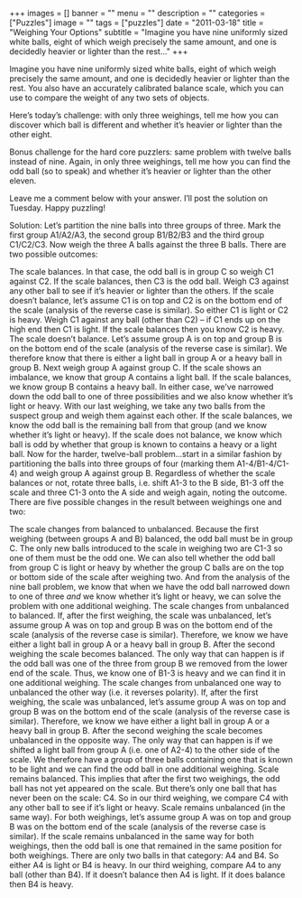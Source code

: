 +++
images = []
banner = ""
menu = ""
description = ""
categories = ["Puzzles"]
image = ""
tags = ["puzzles"]
date = "2011-03-18"
title = "Weighing Your Options"
subtitle = "Imagine you have nine uniformly sized white balls, eight of which weigh precisely the same amount, and one is decidedly heavier or lighter than the rest..."
+++

Imagine you have nine uniformly sized white balls, eight of which weigh precisely the same amount, and one is decidedly heavier or lighter than the rest. You also have an accurately calibrated balance scale, which you can use to compare the weight of any two sets of objects.

Here’s today’s challenge: with only three weighings, tell me how you can discover which ball is different and whether it’s heavier or lighter than the other eight.

Bonus challenge for the hard core puzzlers: same problem with twelve balls instead of nine. Again, in only three weighings, tell me how you can find the odd ball (so to speak) and whether it’s heavier or lighter than the other eleven.

Leave me a comment below with your answer. I’ll post the solution on Tuesday. Happy puzzling!

Solution: Let’s partition the nine balls into three groups of three. Mark the first group A1/A2/A3, the second group B1/B2/B3 and the third group C1/C2/C3. Now weigh the three A balls against the three B balls. There are two possible outcomes:

The scale balances. In that case, the odd ball is in group C so weigh C1 against C2.
If the scale balances, then C3 is the odd ball. Weigh C3 against any other ball to see if it’s heavier or lighter than the others.
If the scale doesn’t balance, let’s assume C1 is on top and C2 is on the bottom end of the scale (analysis of the reverse case is similar). So either C1 is light or C2 is heavy. Weigh C1 against any ball (other than C2) – if C1 ends up on the high end then C1 is light. If the scale balances then you know C2 is heavy.
The scale doesn’t balance. Let’s assume group A is on top and group B is on the bottom end of the scale (analysis of the reverse case is similar). We therefore know that there is either a light ball in group A or a heavy ball in group B. Next weigh group A against group C. If the scale shows an imbalance, we know that group A contains a light ball. If the scale balances, we know group B contains a heavy ball.
In either case, we’ve narrowed down the odd ball to one of three possibilities and we also know whether it’s light or heavy. With our last weighing, we take any two balls from the suspect group and weigh them against each other. If the scale balances, we know the odd ball is the remaining ball from that group (and we know whether it’s light or heavy). If the scale does not balance, we know which ball is odd by whether that group is known to contains a heavy or a light ball.
Now for the harder, twelve-ball problem…start in a similar fashion by partitioning the balls into three groups of four (marking them A1-4/B1-4/C1-4) and weigh group A against group B. Regardless of whether the scale balances or not, rotate three balls, i.e. shift A1-3 to the B side, B1-3 off the scale and three C1-3 onto the A side and weigh again, noting the outcome. There are five possible changes in the result between weighings one and two:

The scale changes from balanced to unbalanced. Because the first weighing (between groups A and B) balanced, the odd ball must be in group C. The only new balls introduced to the scale in weighing two are C1-3 so one of them must be the odd one. We can also tell whether the odd ball from group C is light or heavy by whether the group C balls are on the top or bottom side of the scale after weighing two. And from the analysis of the nine ball problem, we know that when we have the odd ball narrowed down to one of three *and* we know whether it’s light or heavy, we can solve the problem with one additional weighing.
The scale changes from unbalanced to balanced. If, after the first weighing, the scale was unbalanced, let’s assume group A was on top and group B was on the bottom end of the scale (analysis of the reverse case is similar). Therefore, we know we have either a light ball in group A or a heavy ball in group B. After the second weighing the scale becomes balanced. The only way that can happen is if the odd ball was one of the three from group B we removed from the lower end of the scale. Thus, we know one of B1-3 is heavy and we can find it in one additional weighing.
The scale changes from unbalanced one way to unbalanced the other way (i.e. it reverses polarity). If, after the first weighing, the scale was unbalanced, let’s assume group A was on top and group B was on the bottom end of the scale (analysis of the reverse case is similar). Therefore, we know we have either a light ball in group A or a heavy ball in group B. After the second weighing the scale becomes unbalanced in the opposite way. The only way that can happen is if we shifted a light ball from group A (i.e. one of A2-4) to the other side of the scale. We therefore have a group of three balls containing one that is known to be light and we can find the odd ball in one additional weighing.
Scale remains balanced. This implies that after the first two weighings, the odd ball has not yet appeared on the scale. But there’s only one ball that has never been on the scale: C4. So in our third weighing, we compare C4 with any other ball to see if it’s light or heavy.
Scale remains unbalanced (in the same way). For both weighings, let’s assume group A was on top and group B was on the bottom end of the scale (analysis of the reverse case is similar). If the scale remains unbalanced in the same way for both weighings, then the odd ball is one that remained in the same position for both weighings. There are only two balls in that category: A4 and B4. So either A4 is light or B4 is heavy. In our third weighing, compare A4 to any ball (other than B4). If it doesn’t balance then A4 is light. If it does balance then B4 is heavy.
